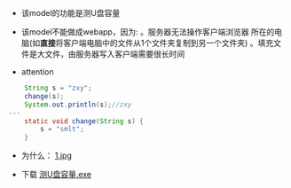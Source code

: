 * 该model的功能是测U盘容量

* 该model不能做成webapp，因为:
。服务器无法操作客户端浏览器
所在的电脑(如**直接**将客户端电脑中的文件从1个文件夹复制到另一个文件夹)
。填充文件是大文件，由服务器写入客户端需要很长时间

* attention
```java
    String s = "zxy";
    change(s);
    System.out.println(s);//zxy
---
    static void change(String s) {
        s = "smlt";
    }
```

* 为什么：
[1.jpg](https://gitee.com/smlt_1_wjh_q/myApp/blob/master/uPlate/src/main/resources/picOfREADME/1.png)


* 下载
[测U盘容量.exe](https://gitee.com/smlt_1_wjh_q/myApp/raw/master/src/main/resources/release/%E6%B5%8BU%E7%9B%98%E5%AE%B9%E9%87%8F.exe)